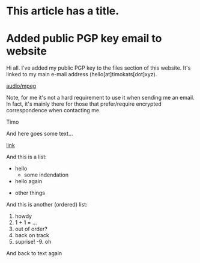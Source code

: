 # This article has a title.


# Added public PGP key email to website

Hi all. I've added my public PGP key to the files section of this website. It's linked to my main e-mail address (hello[at]timokats[dot]xyz).  

[audio/mpeg](https://www.native-instruments.com/fileadmin/ni_media/producer/koresoundpack/fm8transientattacks/audio/1_FM8ROXXS.mp3)

Note, for me it's not a hard requirement to use it when sending me an email. In fact, it's mainly there for those that prefer/require encrypted correspondence when contacting me. 

Timo

And here goes some text...

[link](https://timokats.xyz)

And this is a list:
- hello
  - some indendation
- hello again
* other things

And this is another (ordered) list:
1. howdy
2. 1 + 1 = ...
4. out of order?
5. back on track
3. suprise!
-9. oh

And back to text again


